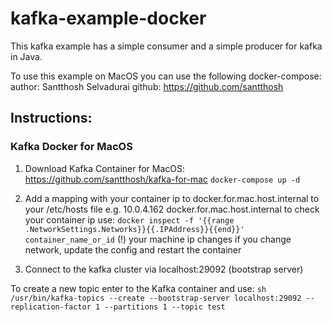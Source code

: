 # kafka-example-docker

This kafka example has a simple consumer and a simple producer for kafka in Java.

To use this example on MacOS you can use the following docker-compose:
author: Santthosh Selvadurai
github: https://github.com/santthosh

## Instructions:
### Kafka Docker for MacOS
1. Download Kafka Container for MacOS: https://github.com/santthosh/kafka-for-mac
```docker-compose up -d```

2. Add a mapping with your container ip to docker.for.mac.host.internal to your /etc/hosts file 
  e.g. 10.0.4.162 docker.for.mac.host.internal
  to check your container ip use:
  ```docker inspect -f '{{range .NetworkSettings.Networks}}{{.IPAddress}}{{end}}' container_name_or_id```
  (!) your machine ip changes if you change network, update the config and restart the container

3. Connect to the kafka cluster via localhost:29092 (bootstrap server)

To create a new topic enter to the Kafka container and use:
```sh /usr/bin/kafka-topics --create --bootstrap-server localhost:29092 --replication-factor 1 --partitions 1 --topic test```
